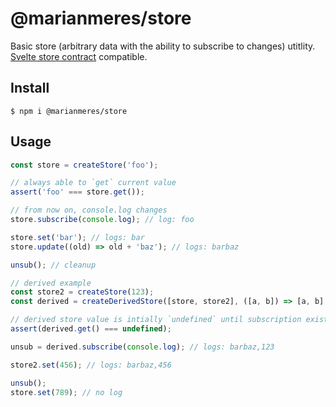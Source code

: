 # @marianmeres/store

Basic store (arbitrary data with the ability to subscribe to changes) utitlity.
[Svelte store contract](https://svelte.dev/docs#component-format-script-4-prefix-stores-with-$-to-access-their-values-store-contract) compatible.

## Install
```shell
$ npm i @marianmeres/store
```

## Usage

```typescript
const store = createStore('foo');

// always able to `get` current value
assert('foo' === store.get());

// from now on, console.log changes
store.subscribe(console.log); // log: foo

store.set('bar'); // logs: bar
store.update((old) => old + 'baz'); // logs: barbaz

unsub(); // cleanup

// derived example
const store2 = createStore(123);
const derived = createDerivedStore([store, store2], ([a, b]) => [a, b].join());

// derived store value is intially `undefined` until subscription exists
assert(derived.get() === undefined);

unsub = derived.subscribe(console.log); // logs: barbaz,123

store2.set(456); // logs: barbaz,456

unsub();
store.set(789); // no log
```

